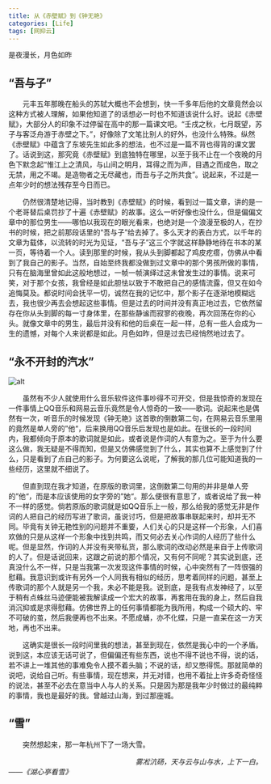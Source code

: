 ```yaml
---
title: 从《赤壁赋》到《钟无艳》
categories: [Life]
tags: [网抑云]
---
```

是夜漫长，月色如昨

## “吾与子”

&emsp;&emsp;元丰五年那晚在船头的苏轼大概也不会想到，快一千多年后他的文章竟然会以这种方式被人理解，如果他知道了的话想必一时也不知道该说什么好。说起《赤壁赋》，大部分人的印象不过停留在高中的那一篇课文吧。“壬戌之秋，七月既望，苏子与客泛舟游于赤壁之下。”，好像除了文笔比别人的好外，也没什么特殊。纵然《赤壁赋》中蕴含了东坡先生如此多的想法，也不过是一篇不背也得背的课文罢了。话说到这，那究竟《赤壁赋》到底独特在哪里，以至于我不止在一个夜晚的月色下默念起“惟江上之清风，与山间之明月，耳得之而为声，目遇之而成色，取之无禁，用之不竭。是造物者之无尽藏也，而吾与子之所共食”。说起来，不过是一点年少时的想法残存至今日而已。

&emsp;&emsp;仍然很清楚地记得，当时教到《赤壁赋》的时候，看到过一篇文章，讲的是一个老哥替后桌罚抄了十遍《赤壁赋》的故事。这么一听好像也没什么，但是偏偏文章中的那位男生——哪怕以我现在的眼光看来，也绝对是一个浪漫至极的人，在抄书的时候，把之前那段话里的“吾与子”给去掉了。多么天才的表白方式，以千年的文章为载体，以流转的时光为见证，“吾与子”这三个字就这样静静地待在书本的某一页，等待着一个人。读到那里的时候，我从头到脚都起了鸡皮疙瘩，仿佛从中看到了我自己的影子。当然，自始至终我都没做到过文章中的那个男孩所做的事情，只有在脑海里曾如此这般地想过，一帧一帧演绎过这未曾发生过的事情。说来可笑，对于那个女孩，我曾经是如此胆怯以致于不敢把自己的感情流露，但又在如今追悔莫及。都说时间会抚平一切，诚然在我的记忆中，那个影子在逐渐地模糊远去，我也很少再去会想起这些事情。但是过去的时间并没有真正地过去，它依然留存在你从头到脚的每一寸身体里，在那些静谧而寂寥的夜晚，再次回荡在你的心头。就像文章中的男生，最后并没有和他的后桌在一起一样，总有一些人会成为一生的遗憾，对每个人来说都是如此。月色如昨，但是过去已经悄然地过去了。

## “永不开封的汽水”

![alt](https://pic.downk.cc/item/5fc2a440d590d4788a9611e7.png)

&emsp;&emsp;虽然有不少人就使用什么音乐软件这件事吵得不可开交，但是我惊奇的发现在一件事情上QQ音乐和网易云音乐竟然是令人惊奇的一致——歌词。说起来也是偶然有一次，听音乐的时候发现《钟无艳》这首歌的倒数第二句，在网易云音乐里用的竟然是单人旁的”他“，后来换用QQ音乐后发现也是如此。在很长的一段时间内，我都倾向于原本的歌词就是如此，或者说是作词的人有意为之。至于为什么要这么做，我无疑是不得而知，但是又仿佛感觉到了什么，其实也算不上感觉到了什么，只是看到了点自己的影子。为何要这么说呢，了解我的那几位可能知道我的一些经历，这里就不细说了。

&emsp;&emsp;但直到现在我才知道，在原版的歌词里，这倒数第二句用的并非是单人旁的”他“，而是本应该使用的女字旁的”她“。那么便很有意思了，或者说给了我一种不一样的感觉。倘若原版的歌词就是如QQ音乐上一般，那么给我的感觉无非是作词的人把自己的经历写进了歌词，虽说讨巧，但是把故事串联起来时，却并无不同。毕竟有关钟无艳性别的问题并不重要，人们关心的只是这样一个形象，人们喜欢做的只是从这样一个形象中找到共鸣，而又何必去关心作词的人经历了些什么呢。但是显然，作词的人并没有夹带私货，那么歌词的改动必然是来自于上传歌词的人了。但是话说回来，这跟之前说的那个情况，又有何不同呢？其实说到底，还真没什么不一样，只是当我第一次发现这件事情的时候，心中突然有了一阵很强的慰藉。我意识到或许有另外一个人同我有相似的经历，思考着同样的问题，甚至上传歌词的那个人就是另一个我，未必不能是我。说到底，是我有点发神经了，以至于稍有点蛛丝马迹便能被我解读成一个宏大的故事，再套用在我的身上，然后自我消沉抑或是求得慰藉。仿佛世界上的任何事情都能为我所用，构成一个硕大的、牢不可破的茧，然后我便再也不出来。不愿成蛹，亦不化蝶，只是一直呆在这一方天地，再也不出来。

&emsp;&emsp;这确实是很长一段时间里我的想法，甚至到现在，依然是我心中的一个矛盾。说到这，本应该无话可说了，但偏偏还有些东西，说也不得不说也不得，说的话，若不讲上一堆其他的事难免令人摸不着头脑；不说的话，却又憋得慌。那就简单的说吧，说给自己听。有些事情，现在想来，并无对错，也用不着扯上许多奇奇怪怪的说法，甚至不必去在意当中人与人的关系。只是因为那是我年少时做过的最纯粹的事情，我也是最好的我。曾越过山海，到过那座城。
## “雪”

&emsp;&emsp;突然想起来，那一年杭州下了一场大雪。



&emsp;&emsp;&emsp;&emsp;&emsp;&emsp;&emsp;&emsp;&emsp;&emsp;&emsp;&emsp;&emsp;&emsp;&emsp;&emsp;&emsp;&emsp;*雾凇沆砀，天与云与山与水，上下一白。——《湖心亭看雪》*&emsp;
